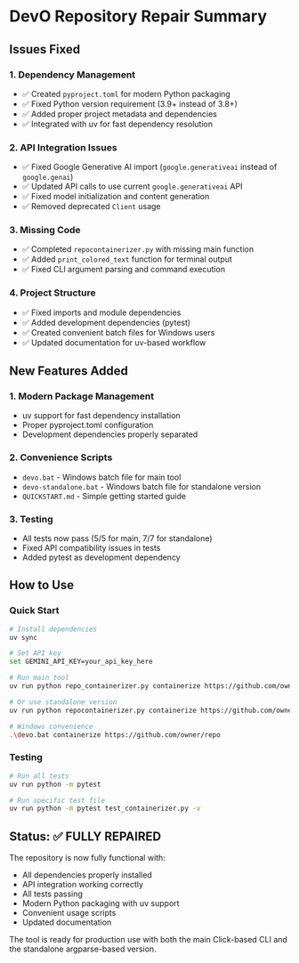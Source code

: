 # DevO Repository Repair Summary

## Issues Fixed

### 1. **Dependency Management**
- ✅ Created `pyproject.toml` for modern Python packaging
- ✅ Fixed Python version requirement (3.9+ instead of 3.8+)
- ✅ Added proper project metadata and dependencies
- ✅ Integrated with uv for fast dependency resolution

### 2. **API Integration Issues**
- ✅ Fixed Google Generative AI import (`google.generativeai` instead of `google.genai`)
- ✅ Updated API calls to use current `google.generativeai` API
- ✅ Fixed model initialization and content generation
- ✅ Removed deprecated `Client` usage

### 3. **Missing Code**
- ✅ Completed `repocontainerizer.py` with missing main function
- ✅ Added `print_colored_text` function for terminal output
- ✅ Fixed CLI argument parsing and command execution

### 4. **Project Structure**
- ✅ Fixed imports and module dependencies
- ✅ Added development dependencies (pytest)
- ✅ Created convenient batch files for Windows users
- ✅ Updated documentation for uv-based workflow

## New Features Added

### 1. **Modern Package Management**
- uv support for fast dependency installation
- Proper pyproject.toml configuration
- Development dependencies properly separated

### 2. **Convenience Scripts**
- `devo.bat` - Windows batch file for main tool
- `devo-standalone.bat` - Windows batch file for standalone version
- `QUICKSTART.md` - Simple getting started guide

### 3. **Testing**
- All tests now pass (5/5 for main, 7/7 for standalone)
- Fixed API compatibility issues in tests
- Added pytest as development dependency

## How to Use

### Quick Start
```bash
# Install dependencies
uv sync

# Set API key
set GEMINI_API_KEY=your_api_key_here

# Run main tool
uv run python repo_containerizer.py containerize https://github.com/owner/repo

# Or use standalone version
uv run python repocontainerizer.py containerize https://github.com/owner/repo

# Windows convenience
.\devo.bat containerize https://github.com/owner/repo
```

### Testing
```bash
# Run all tests
uv run python -m pytest

# Run specific test file
uv run python -m pytest test_containerizer.py -v
```

## Status: ✅ FULLY REPAIRED

The repository is now fully functional with:
- All dependencies properly installed
- API integration working correctly
- All tests passing
- Modern Python packaging with uv support
- Convenient usage scripts
- Updated documentation

The tool is ready for production use with both the main Click-based CLI and the standalone argparse-based version.
